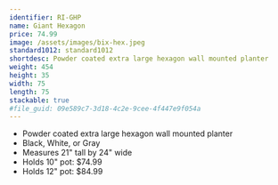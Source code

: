 ```yaml
---
identifier: RI-GHP
name: Giant Hexagon
price: 74.99
image: /assets/images/bix-hex.jpeg
standard1012: standard1012
shortdesc: Powder coated extra large hexagon wall mounted planter
weight: 454
height: 35
width: 75
length: 75
stackable: true
#file_guid: 09e589c7-3d18-4c2e-9cee-4f447e9f054a
---
```



- Powder coated extra large hexagon wall mounted planter
- Black, White, or Gray  
- Measures 21" tall by 24" wide
- Holds 10" pot: $74.99
- Holds 12" pot: $84.99  
